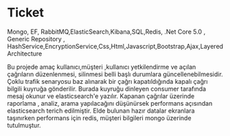 # Ticket
Mongo, EF, RabbitMQ,ElasticSearch,Kibana,SQL,Redis, .Net Core 5.0 , Generic Repository , HashService,EncryptionService,Css,Html,Javascript,Bootstrap,Ajax,Layered Architecture

Bu projede amaç kullanıcı,müşteri ,kullanıcı yetkilendirme ve açılan çağrıların düzenlenmesi, silinmesi belli başlı durumlara 
güncellenebilmesidir. Çoklu trafik senaryosu baz alınarak bir çağrı kapatıldığında kapalı çağrı bilgili kuyruğa gönderilir.
Burada kuyruğu dinleyen consumer tarafında mesaj okunur ve elasticsearch'e yazılır. Kapanan çağrılar üzerinde raporlama , analiz, arama
yapılacağını düşünürsek performans açısından elasticsearch terich edilmiştir. Elde bulunan hazır datalar ekranlara taşınırken performans için redis, müşteri bilgileri mongo üzerinde tutulmuştur.
